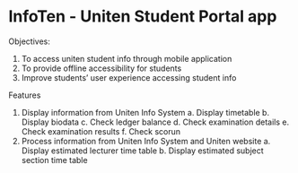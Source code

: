 <h1>InfoTen - Uniten Student Portal app</h1>

Objectives:
1. To access uniten student info through mobile application 
2. To provide offline accessibility for students 
3. Improve students’ user experience accessing student info

Features
1. Display information from Uniten Info System 
  a. Display timetable 
  b. Display biodata 
  c. Check ledger balance 
  d. Check examination details 
  e. Check examination results 
  f. Check scorun 
2. Process information from Uniten Info System and Uniten website 
  a. Display estimated lecturer time table 
  b. Display estimated subject  section time table
